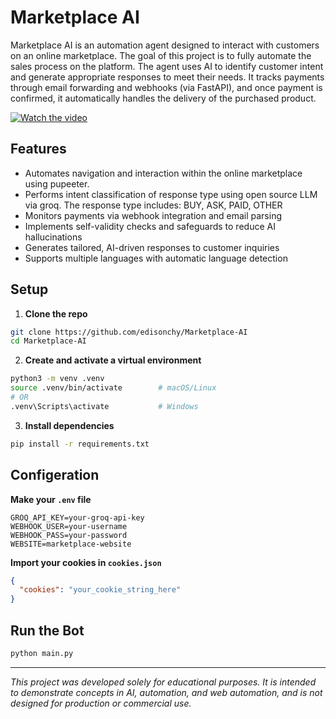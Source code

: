 # Marketplace AI

Marketplace AI is an automation agent designed to interact with customers on an online marketplace. The goal of this project is to fully automate the sales process on the platform. The agent uses AI to identify customer intent and generate appropriate responses to meet their needs. It tracks payments through email forwarding and webhooks (via FastAPI), and once payment is confirmed, it automatically handles the delivery of the purchased product.

[![Watch the video](<img width="1294" height="807" alt="image" src="https://github.com/user-attachments/assets/1bc5413a-e631-4e98-ae25-b2f2cf587da2" />
)](https://youtu.be/ATgwAl5gphQ)

## Features

- Automates navigation and interaction within the online marketplace using pupeeter.
- Performs intent classification of response type using open source LLM via groq. The response type includes: BUY, ASK, PAID, OTHER
- Monitors payments via webhook integration and email parsing
- Implements self-validity checks and safeguards to reduce AI hallucinations
- Generates tailored, AI-driven responses to customer inquiries
- Supports multiple languages with automatic language detection

## Setup

1. **Clone the repo**

```bash
git clone https://github.com/edisonchy/Marketplace-AI
cd Marketplace-AI
```

2. **Create and activate a virtual environment**

```bash
python3 -m venv .venv
source .venv/bin/activate        # macOS/Linux
# OR
.venv\Scripts\activate           # Windows
```

3. **Install dependencies**

```bash
pip install -r requirements.txt
```

## Configeration
**Make your `.env` file**

```env
GROQ_API_KEY=your-groq-api-key
WEBHOOK_USER=your-username
WEBHOOK_PASS=your-password
WEBSITE=marketplace-website
```

**Import your cookies in `cookies.json`**

```cookies.json
{
  "cookies": "your_cookie_string_here"
}
```

## Run the Bot

```bash
python main.py
```

---

*This project was developed solely for educational purposes. It is intended to demonstrate concepts in AI, automation, and web automation, and is not designed for production or commercial use.*
